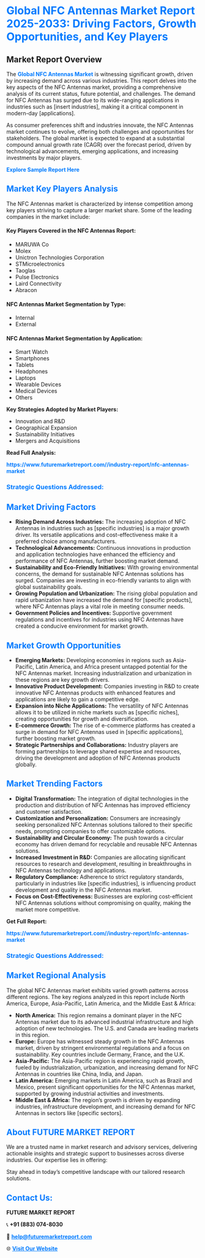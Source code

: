<h1 style="color: #007BFF;">Global NFC Antennas Market Report 2025-2033: Driving Factors, Growth Opportunities, and Key Players</h1>

<section id="overview">
<h2>Market Report Overview</h2>
<p>The <a href="https://www.futuremarketreport.com//industry-report/nfc-antennas-market" style="color: #007BFF; text-decoration: none;"><strong>Global NFC Antennas Market</strong></a> is witnessing significant growth, driven by increasing demand across various industries. This report delves into the key aspects of the NFC Antennas market, providing a comprehensive analysis of its current status, future potential, and challenges. The demand for NFC Antennas has surged due to its wide-ranging applications in industries such as [insert industries], making it a critical component in modern-day [applications].</p>
<p>As consumer preferences shift and industries innovate, the NFC Antennas market continues to evolve, offering both challenges and opportunities for stakeholders. The global market is expected to expand at a substantial compound annual growth rate (CAGR) over the forecast period, driven by technological advancements, emerging applications, and increasing investments by major players.</p>
</section>

<section id="overview">
<p><a href="https://www.futuremarketreport.com//request-sample/reportId=60972" style="color: #007BFF; text-decoration: none;"><strong>Explore Sample Report Here</strong></a></p>
</section>

<section id="key-players">
<h2 style="color: #007BFF;">Market Key Players Analysis</h2>
<p>The NFC Antennas market is characterized by intense competition among key players striving to capture a larger market share. Some of the leading companies in the market include:</p>
<h4>Key Players Covered in the NFC Antennas Report:</h4>
<ul><li>MARUWA Co</li><li>Molex</li><li>Unictron Technologies Corporation</li><li>STMicroelectronics</li><li>Taoglas</li><li>Pulse Electronics</li><li>Laird Connectivity</li><li>Abracon</li></ul>
<h4>NFC Antennas Market Segmentation by Type:</h4>
<ul><li>Internal</li><li>External</li></ul>

<h4>NFC Antennas Market Segmentation by Application:</h4>
<ul><li>Smart Watch</li><li>Smartphones</li><li>Tablets</li><li>Headphones</li><li>Laptops</li><li>Wearable Devices</li><li>Medical Devices</li><li>Others</li></ul>
<p><strong>Key Strategies Adopted by Market Players:</strong></p>
<ul>
<li>Innovation and R&D</li>
<li>Geographical Expansion</li>
<li>Sustainability Initiatives</li>
<li>Mergers and Acquisitions</li>
</ul>
</section>

<section>
<p><strong>Read Full Analysis: </strong></p><a href="https://www.futuremarketreport.com//industry-report/nfc-antennas-market" style="color: #007BFF; text-decoration: none;"><strong>https://www.futuremarketreport.com//industry-report/nfc-antennas-market</strong></a>
<h3 style="color: #007BFF;">Strategic Questions Addressed:</h3>
</section>

<section id="driving-factors">
<h2 style="color: #007BFF;">Market Driving Factors</h2>
<ul>
<li><strong>Rising Demand Across Industries:</strong> The increasing adoption of NFC Antennas in industries such as [specific industries] is a major growth driver. Its versatile applications and cost-effectiveness make it a preferred choice among manufacturers.</li>
<li><strong>Technological Advancements:</strong> Continuous innovations in production and application technologies have enhanced the efficiency and performance of NFC Antennas, further boosting market demand.</li>
<li><strong>Sustainability and Eco-Friendly Initiatives:</strong> With growing environmental concerns, the demand for sustainable NFC Antennas solutions has surged. Companies are investing in eco-friendly variants to align with global sustainability goals.</li>
<li><strong>Growing Population and Urbanization:</strong> The rising global population and rapid urbanization have increased the demand for [specific products], where NFC Antennas plays a vital role in meeting consumer needs.</li>
<li><strong>Government Policies and Incentives:</strong> Supportive government regulations and incentives for industries using NFC Antennas have created a conducive environment for market growth.</li>
</ul>
</section>

<section id="growth-opportunities">
<h2 style="color: #007BFF;">Market Growth Opportunities</h2>
<ul>
<li><strong>Emerging Markets:</strong> Developing economies in regions such as Asia-Pacific, Latin America, and Africa present untapped potential for the NFC Antennas market. Increasing industrialization and urbanization in these regions are key growth drivers.</li>
<li><strong>Innovative Product Development:</strong> Companies investing in R&D to create innovative NFC Antennas products with enhanced features and applications are likely to gain a competitive edge.</li>
<li><strong>Expansion into Niche Applications:</strong> The versatility of NFC Antennas allows it to be utilized in niche markets such as [specific niches], creating opportunities for growth and diversification.</li>
<li><strong>E-commerce Growth:</strong> The rise of e-commerce platforms has created a surge in demand for NFC Antennas used in [specific applications], further boosting market growth.</li>
<li><strong>Strategic Partnerships and Collaborations:</strong> Industry players are forming partnerships to leverage shared expertise and resources, driving the development and adoption of NFC Antennas products globally.</li>
</ul>
</section>

<section id="trending-factors">
<h2 style="color: #007BFF;">Market Trending Factors</h2>
<ul>
<li><strong>Digital Transformation:</strong> The integration of digital technologies in the production and distribution of NFC Antennas has improved efficiency and customer satisfaction.</li>
<li><strong>Customization and Personalization:</strong> Consumers are increasingly seeking personalized NFC Antennas solutions tailored to their specific needs, prompting companies to offer customizable options.</li>
<li><strong>Sustainability and Circular Economy:</strong> The push towards a circular economy has driven demand for recyclable and reusable NFC Antennas solutions.</li>
<li><strong>Increased Investment in R&D:</strong> Companies are allocating significant resources to research and development, resulting in breakthroughs in NFC Antennas technology and applications.</li>
<li><strong>Regulatory Compliance:</strong> Adherence to strict regulatory standards, particularly in industries like [specific industries], is influencing product development and quality in the NFC Antennas market.</li>
<li><strong>Focus on Cost-Effectiveness:</strong> Businesses are exploring cost-efficient NFC Antennas solutions without compromising on quality, making the market more competitive.</li>
</ul>
</section>

<section>
<p><strong>Get Full Report: </strong></p><a href="https://www.futuremarketreport.com//industry-report/nfc-antennas-market" style="color: #007BFF; text-decoration: none;"><strong>https://www.futuremarketreport.com//industry-report/nfc-antennas-market</strong></a>
<h3 style="color: #007BFF;">Strategic Questions Addressed:</h3>
</section>


<section id="regional-analysis">
<h2 style="color: #007BFF;">Market Regional Analysis</h2>
<p>The global NFC Antennas market exhibits varied growth patterns across different regions. The key regions analyzed in this report include North America, Europe, Asia-Pacific, Latin America, and the Middle East & Africa:</p>
<ul>
<li><strong>North America:</strong> This region remains a dominant player in the NFC Antennas market due to its advanced industrial infrastructure and high adoption of new technologies. The U.S. and Canada are leading markets in this region.</li>
<li><strong>Europe:</strong> Europe has witnessed steady growth in the NFC Antennas market, driven by stringent environmental regulations and a focus on sustainability. Key countries include Germany, France, and the U.K.</li>
<li><strong>Asia-Pacific:</strong> The Asia-Pacific region is experiencing rapid growth, fueled by industrialization, urbanization, and increasing demand for NFC Antennas in countries like China, India, and Japan.</li>
<li><strong>Latin America:</strong> Emerging markets in Latin America, such as Brazil and Mexico, present significant opportunities for the NFC Antennas market, supported by growing industrial activities and investments.</li>
<li><strong>Middle East & Africa:</strong> The region’s growth is driven by expanding industries, infrastructure development, and increasing demand for NFC Antennas in sectors like [specific sectors].</li>
</ul>
</section>

<footer>
<h2 style="color: #007BFF;">About FUTURE MARKET REPORT</h2>
<p>We are a trusted name in market research and advisory services, delivering actionable insights and strategic support to businesses across diverse industries. Our expertise lies in offering:</p>

<p>Stay ahead in today’s competitive landscape with our tailored research solutions.</p>

<h2 style="color: #007BFF;">Contact Us:</h2>
<p><strong>FUTURE MARKET REPORT</strong></p>
<p>📞 <strong>+91 (883) 074-8030</strong></p>
<p>📧 <strong><a href="mailto:help@futuremarketreport.com" style="color: #007BFF;">help@futuremarketreport.com</a></strong></p>
<p>🌐 <strong><a href="https://www.futuremarketreport.com/" style="color: #007BFF;">Visit Our Website</a></strong></p>
</footer>